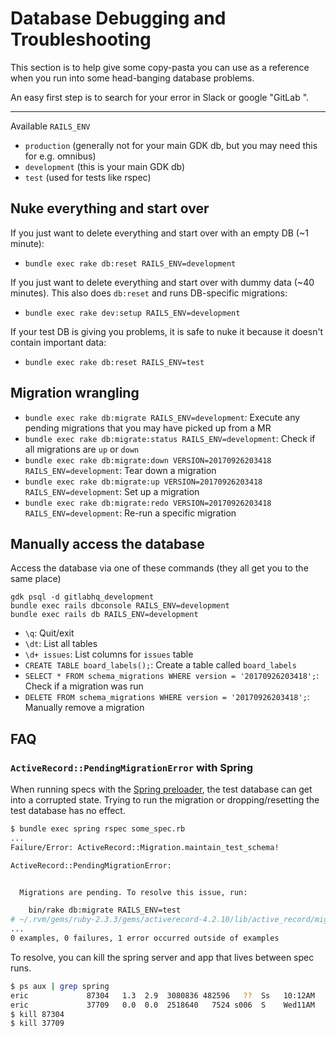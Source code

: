 # Database Debugging and Troubleshooting

This section is to help give some copy-pasta you can use as a reference when you
run into some head-banging database problems.

An easy first step is to search for your error in Slack or google "GitLab <my error>".

---

Available `RAILS_ENV`

 - `production` (generally not for your main GDK db, but you may need this for e.g. omnibus)
 - `development` (this is your main GDK db)
 - `test` (used for tests like rspec)

## Nuke everything and start over

If you just want to delete everything and start over with an empty DB (~1 minute):

 - `bundle exec rake db:reset RAILS_ENV=development`

If you just want to delete everything and start over with dummy data (~40 minutes). This also does `db:reset` and runs DB-specific migrations:

 - `bundle exec rake dev:setup RAILS_ENV=development`

If your test DB is giving you problems, it is safe to nuke it because it doesn't contain important data:

 - `bundle exec rake db:reset RAILS_ENV=test`

## Migration wrangling

 - `bundle exec rake db:migrate RAILS_ENV=development`: Execute any pending migrations that you may have picked up from a MR
 - `bundle exec rake db:migrate:status RAILS_ENV=development`: Check if all migrations are `up` or `down`
 - `bundle exec rake db:migrate:down VERSION=20170926203418 RAILS_ENV=development`: Tear down a migration
 - `bundle exec rake db:migrate:up VERSION=20170926203418 RAILS_ENV=development`: Set up a migration
 - `bundle exec rake db:migrate:redo VERSION=20170926203418 RAILS_ENV=development`: Re-run a specific migration

## Manually access the database

Access the database via one of these commands (they all get you to the same place)

```
gdk psql -d gitlabhq_development
bundle exec rails dbconsole RAILS_ENV=development
bundle exec rails db RAILS_ENV=development
```

 - `\q`: Quit/exit
 - `\dt`: List all tables
 - `\d+ issues`: List columns for `issues` table
 - `CREATE TABLE board_labels();`: Create a table called `board_labels`
 - `SELECT * FROM schema_migrations WHERE version = '20170926203418';`: Check if a migration was run
 - `DELETE FROM schema_migrations WHERE version = '20170926203418';`: Manually remove a migration

## FAQ

### `ActiveRecord::PendingMigrationError` with Spring

When running specs with the [Spring preloader](./rake_tasks.md#speed-up-tests-rake-tasks-and-migrations),
the test database can get into a corrupted state. Trying to run the migration or
dropping/resetting the test database has no effect.

```sh
$ bundle exec spring rspec some_spec.rb
...
Failure/Error: ActiveRecord::Migration.maintain_test_schema!

ActiveRecord::PendingMigrationError:


  Migrations are pending. To resolve this issue, run:

    bin/rake db:migrate RAILS_ENV=test
# ~/.rvm/gems/ruby-2.3.3/gems/activerecord-4.2.10/lib/active_record/migration.rb:392:in `check_pending!'
...
0 examples, 0 failures, 1 error occurred outside of examples
```

To resolve, you can kill the spring server and app that lives between spec runs.

```sh
$ ps aux | grep spring
eric             87304   1.3  2.9  3080836 482596   ??  Ss   10:12AM   4:08.36 spring app    | gitlab | started 6 hours ago | test mode
eric             37709   0.0  0.0  2518640   7524 s006  S    Wed11AM   0:00.79 spring server | gitlab | started 29 hours ago
$ kill 87304
$ kill 37709
```
